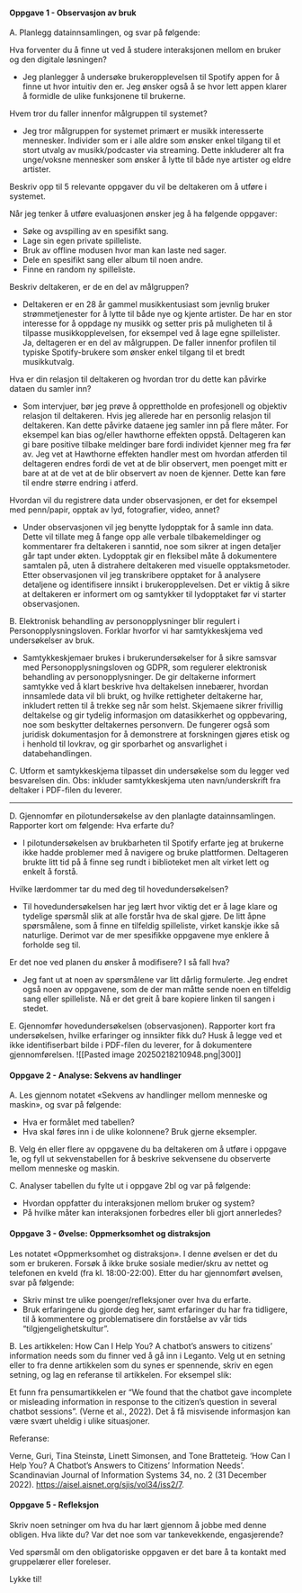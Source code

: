 

#### Oppgave 1 - Observasjon av bruk

A. Planlegg datainnsamlingen, og svar på følgende: 

Hva forventer du å finne ut ved å studere interaksjonen mellom en bruker og den digitale løsningen? 
- Jeg planlegger å undersøke brukeropplevelsen til Spotify appen for å finne ut hvor intuitiv den er. Jeg ønsker også å se hvor lett appen klarer å formidle de ulike funksjonene til brukerne.

Hvem tror du faller innenfor målgruppen til systemet? 
- Jeg tror målgruppen for systemet primært er musikk interesserte mennesker. Individer som er i alle aldre som ønsker enkel tilgang til et stort utvalg av musikk/podcaster via streaming. Dette inkluderer alt fra unge/voksne mennesker som ønsker å lytte til  både nye artister og eldre artister.

Beskriv opp til 5 relevante oppgaver du vil be deltakeren om å utføre i systemet. 

Når jeg tenker å utføre evaluasjonen ønsker jeg å ha følgende oppgaver:
- Søke og avspilling av en spesifikt sang.
- Lage sin egen private spilleliste.
- Bruk av offline modusen hvor man kan laste ned sager. 
- Dele en spesifikt sang eller album til noen andre.
- Finne en random ny spilleliste.

Beskriv deltakeren, er de en del av målgruppen? 
- Deltakeren er en 28 år gammel musikkentusiast som jevnlig bruker strømmetjenester for å lytte til både nye og kjente artister. De har en stor interesse for å oppdage ny musikk og setter pris på muligheten til å tilpasse musikkopplevelsen, for eksempel ved å lage egne spillelister. Ja, deltageren er en del av målgruppen. De faller innenfor profilen til typiske Spotify-brukere som ønsker enkel tilgang til et bredt musikkutvalg.

Hva er din relasjon til deltakeren og hvordan tror du dette kan påvirke dataen du samler inn?
- Som intervjuer, bør jeg prøve å opprettholde en profesjonell og objektiv relasjon til deltakeren. Hvis jeg allerede har en personlig relasjon til deltakeren. Kan dette påvirke dataene jeg samler inn på flere måter. For eksempel kan bias og/eller hawthorne effekten oppstå. Deltageren kan gi bare positive tilbake meldinger bare fordi individet kjenner meg fra før av. Jeg vet at Hawthorne effekten handler mest om hvordan atferden til deltageren endres fordi de vet at de blir observert, men poenget mitt er bare at at de vet at de blir observert av noen de kjenner. Dette kan føre til endre større endring i atferd.

Hvordan vil du registrere data under observasjonen, er det for eksempel med penn/papir, opptak av lyd, fotografier, video, annet?
- Under observasjonen vil jeg benytte lydopptak for å samle inn data. Dette vil tillate meg å fange opp alle verbale tilbakemeldinger og kommentarer fra deltakeren i sanntid, noe som sikrer at ingen detaljer går tapt under økten. Lydopptak gir en fleksibel måte å dokumentere samtalen på, uten å distrahere deltakeren med visuelle opptaksmetoder. Etter observasjonen vil jeg transkribere opptaket for å analysere detaljene og identifisere innsikt i brukeropplevelsen. Det er viktig å sikre at deltakeren er informert om og samtykker til lydopptaket før vi starter observasjonen.

B. Elektronisk behandling av personopplysninger blir regulert i Personopplysningsloven. Forklar hvorfor vi har samtykkeskjema ved undersøkelser av bruk. 
- Samtykkeskjemaer brukes i brukerundersøkelser for å sikre samsvar med Personopplysningsloven og GDPR, som regulerer elektronisk behandling av personopplysninger. De gir deltakerne informert samtykke ved å klart beskrive hva deltakelsen innebærer, hvordan innsamlede data vil bli brukt, og hvilke rettigheter deltakerne har, inkludert retten til å trekke seg når som helst. Skjemaene sikrer frivillig deltakelse og gir tydelig informasjon om datasikkerhet og oppbevaring, noe som beskytter deltakernes personvern. De fungerer også som juridisk dokumentasjon for å demonstrere at forskningen gjøres etisk og i henhold til lovkrav, og gir sporbarhet og ansvarlighet i databehandlingen.

C. Utform et samtykkeskjema tilpasset din undersøkelse som du legger ved besvarelsen din. Obs: inkluder samtykkeskjema uten navn/underskrift fra deltaker i PDF-filen du leverer. 

-------------


D. Gjennomfør en pilotundersøkelse av den planlagte datainnsamlingen. Rapporter kort om følgende: 
Hva erfarte du? 
- I pilotundersøkelsen av brukbarheten til Spotify erfarte jeg at brukerne ikke hadde problemer med å navigere og bruke plattformen. Deltageren brukte litt tid på å finne seg rundt i biblioteket men alt virket lett og enkelt å forstå.

Hvilke lærdommer tar du med deg til hovedundersøkelsen? 
- Til hovedundersøkelsen har jeg lært hvor viktig det er å lage klare og tydelige spørsmål slik at alle forstår hva de skal gjøre. De litt åpne spørsmålene, som å finne en tilfeldig spilleliste, virket kanskje ikke så naturlige. Derimot var de mer spesifikke oppgavene mye enklere å forholde seg til.

Er det noe ved planen du ønsker å modifisere? I så fall hva? 
- Jeg fant ut at noen av spørsmålene var litt dårlig formulerte. Jeg endret også noen av oppgavene, som de der man måtte sende noen en tilfeldig sang eller spilleliste. Nå er det greit å bare kopiere linken til sangen i stedet.

E. Gjennomfør hovedundersøkelsen (observasjonen). Rapporter kort fra undersøkelsen, hvilke erfaringer og innsikter fikk du? Husk å legge ved et ikke identifiserbart bilde i PDF-filen du leverer, for å dokumentere gjennomførelsen.
![[Pasted image 20250218210948.png|300]]

#### Oppgave 2 - Analyse: Sekvens av handlinger 

A. Les gjennom notatet «Sekvens av handlinger mellom menneske og maskin», og svar på følgende: 
- Hva er formålet med tabellen? 
- Hva skal føres inn i de ulike kolonnene? Bruk gjerne eksempler. 

B. Velg én eller flere av oppgavene du ba deltakeren om å utføre i oppgave 1e, og fyll ut sekvenstabellen for å beskrive sekvensene du observerte mellom menneske og maskin. 

C. Analyser tabellen du fylte ut i oppgave 2bl og var på følgende: 
- Hvordan oppfatter du interaksjonen mellom bruker og system? 
- På hvilke måter kan interaksjonen forbedres eller bli gjort annerledes?

#### Oppgave 3 - Øvelse: Oppmerksomhet og distraksjon 

Les notatet «Oppmerksomhet og distraksjon». I denne øvelsen er det du som er brukeren. Forsøk å ikke bruke sosiale medier/skru av nettet og telefonen en kveld (fra kl. 18:00-22:00). Etter du har gjennomført øvelsen, svar på følgende: 
- Skriv minst tre ulike poenger/refleksjoner over hva du erfarte. 
- Bruk erfaringene du gjorde deg her, samt erfaringer du har fra tidligere, til å kommentere og problematisere din forståelse av vår tids “tilgjengelighetskultur”.

B. Les artikkelen: How Can I Help You? A chatbot’s answers to citizens’ information needs som du finner ved å gå inn i Leganto. Velg ut en setning eller to fra denne artikkelen som du synes er spennende, skriv en egen setning, og lag en referanse til artikkelen. For eksempel slik: 

Et funn fra pensumartikkelen er “We found that the chatbot gave incomplete or misleading information in response to the citizen’s question in several chatbot sessions”. (Verne et al., 2022). Det å få misvisende informasjon kan være svært uheldig i ulike situasjoner. 

Referanse: 

Verne, Guri, Tina Steinstø, Linett Simonsen, and Tone Bratteteig. ‘How Can I Help You? A Chatbot’s Answers to Citizens’ Information Needs’. Scandinavian Journal of Information Systems 34, no. 2 (31 December 2022). https://aisel.aisnet.org/sjis/vol34/iss2/7.

#### Oppgave 5 - Refleksjon 
Skriv noen setninger om hva du har lært gjennom å jobbe med denne obligen. Hva likte du? Var det noe som var tankevekkende, engasjerende? 


Ved spørsmål om den obligatoriske oppgaven er det bare å ta kontakt med gruppelærer eller foreleser. 

Lykke til!